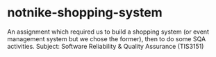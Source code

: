# notnike-shopping-system
An assignment which required us to build a shopping system (or event management system but we chose the former), then to do some SQA activities. Subject: Software Reliability &amp; Quality Assurance (TIS3151)
